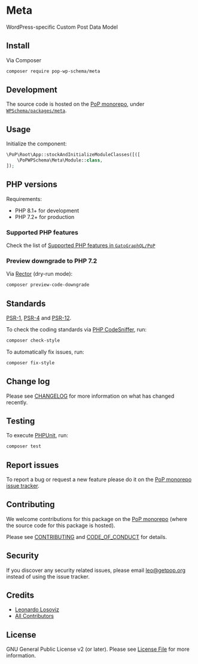 # Meta

<!--
[![Build Status][ico-travis]][link-travis]
[![Quality Score][ico-code-quality]][link-code-quality]
[![Software License][ico-license]](LICENSE.md)
[![Latest Version on Packagist][ico-version]][link-packagist]
[![Coverage Status][ico-scrutinizer]][link-scrutinizer]
[![Total Downloads][ico-downloads]][link-downloads]
-->

WordPress-specific Custom Post Data Model

## Install

Via Composer

``` bash
composer require pop-wp-schema/meta
```

## Development

The source code is hosted on the [PoP monorepo](https://github.com/GatoGraphQL/PoP), under [`WPSchema/packages/meta`](https://github.com/GatoGraphQL/PoP/tree/master/layers/WPSchema/packages/meta).

## Usage

Initialize the component:

``` php
\PoP\Root\App::stockAndInitializeModuleClasses([([
    \PoPWPSchema\Meta\Module::class,
]);
```

## PHP versions

Requirements:

- PHP 8.1+ for development
- PHP 7.2+ for production

### Supported PHP features

Check the list of [Supported PHP features in `GatoGraphQL/PoP`](https://github.com/GatoGraphQL/PoP/blob/master/docs/supported-php-features.md)

### Preview downgrade to PHP 7.2

Via [Rector](https://github.com/rectorphp/rector) (dry-run mode):

```bash
composer preview-code-downgrade
```

## Standards

[PSR-1](https://www.php-fig.org/psr/psr-1), [PSR-4](https://www.php-fig.org/psr/psr-4) and [PSR-12](https://www.php-fig.org/psr/psr-12).

To check the coding standards via [PHP CodeSniffer](https://github.com/squizlabs/PHP_CodeSniffer), run:

``` bash
composer check-style
```

To automatically fix issues, run:

``` bash
composer fix-style
```

## Change log

Please see [CHANGELOG](CHANGELOG.md) for more information on what has changed recently.

## Testing

To execute [PHPUnit](https://phpunit.de/), run:

``` bash
composer test
```

## Report issues

To report a bug or request a new feature please do it on the [PoP monorepo issue tracker](https://github.com/GatoGraphQL/PoP/issues).

## Contributing

We welcome contributions for this package on the [PoP monorepo](https://github.com/GatoGraphQL/PoP) (where the source code for this package is hosted).

Please see [CONTRIBUTING](CONTRIBUTING.md) and [CODE_OF_CONDUCT](CODE_OF_CONDUCT.md) for details.

## Security

If you discover any security related issues, please email leo@getpop.org instead of using the issue tracker.

## Credits

- [Leonardo Losoviz][link-author]
- [All Contributors][link-contributors]

## License

GNU General Public License v2 (or later). Please see [License File](LICENSE.md) for more information.

[ico-version]: https://img.shields.io/packagist/v/pop-wp-schema/meta.svg?style=flat-square
[ico-license]: https://img.shields.io/badge/license-GPLv2-brightgreen.svg?style=flat-square
[ico-travis]: https://img.shields.io/travis/pop-wp-schema/meta/master.svg?style=flat-square
[ico-scrutinizer]: https://img.shields.io/scrutinizer/coverage/g/pop-wp-schema/meta.svg?style=flat-square
[ico-code-quality]: https://img.shields.io/scrutinizer/g/pop-wp-schema/meta.svg?style=flat-square
[ico-downloads]: https://img.shields.io/packagist/dt/pop-wp-schema/meta.svg?style=flat-square

[link-packagist]: https://packagist.org/packages/pop-wp-schema/meta
[link-travis]: https://travis-ci.org/pop-wp-schema/meta
[link-scrutinizer]: https://scrutinizer-ci.com/g/pop-wp-schema/meta/code-structure
[link-code-quality]: https://scrutinizer-ci.com/g/pop-wp-schema/meta
[link-downloads]: https://packagist.org/packages/pop-wp-schema/meta
[link-author]: https://github.com/leoloso
[link-contributors]: ../../../../../../contributors
